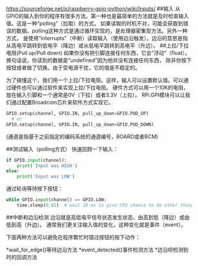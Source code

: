 https://sourceforge.net/p/raspberry-gpio-python/wiki/Inputs/
##输入
从GPIO的输入到你的程序有很多方法。第一种也是最简单的方法就是及时检查输入值。这是一种“polling”（拉取）的方式，
如果读取的时机不对，可能会获取到错误的数据。polling这种方式是通过循环实现的，是处理器密集型方法。另外一种方式，
是使用“interrupts”（中断）读取输入（使用边沿触发）。边沿的意思是指从高电平跳转到低电平（降边）或从低电平跳转到高电平（升边）。
##上拉/下拉电阻(Pull up/Pull down)
如果你没有把引脚连接任何东西，它会“浮动”（float）。换句话说，你读到的数据是“undefined”因为他并没有连接任何东西，
除非你按下按钮或者做了切换。由于受电源干扰，它的值是不稳定的。

为了搞懂这个，我们用一个上拉/下拉电阻。这样，输入可以设置默认值。可以通过硬件也可以通过软件来实现上拉/下拉电阻。
硬件方式可以用一个10K的电阻，放在输入引脚和一个通常是0V（下拉）或者3.3V（上拉）。
RPi.GPI模块可以让我们通过配置Broadcom芯片来软件方式实现它。

```python
GPIO.setup(channel, GPIO.IN, pull_up_down=GPIO.PUD_UP)
  # or
GPIO.setup(channel, GPIO.IN, pull_up_down=GPIO.PUD_DOWN)
```
(通道是指基于之前指定的编码系统的通道编号，BOARD或者BCM)

##测试输入（polling方式）
快速回顾一下输入：
```python
if GPIO.input(channel):
    print('Input was HIGH')
else:
    print('Input was LOW')
```
通过轮询等待按下按钮：
```python
while GPIO.input(channel) == GPIO.LOW:
    time.sleep(0.01)  # wait 10 ms to give CPU chance to do other things
```
##中断和边沿检测
边沿就是高低电平信号状态发生状态，由高到低（降边）或由低到高（升边）。
通常我们更关注输入值的变化，这种变化就是事件（event）。

下面两种方法可以避免在程序繁忙时错过按钮的按下动作：

*wait_for_edge()等待边沿方法
*event_detected()事件检测方法
*边沿呗检测到时的回调方法
